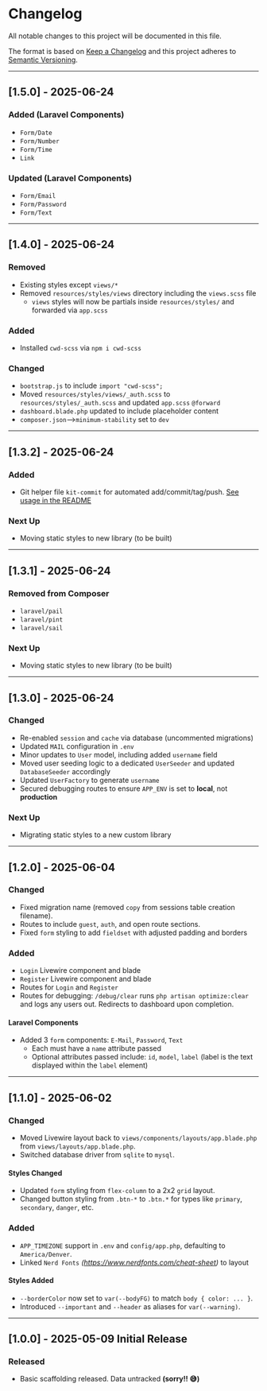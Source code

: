 # Changelog

All notable changes to this project will be documented in this file.

The format is based on [Keep a Changelog](https://keepachangelog.com/en/1.0.0/)
and this project adheres to [Semantic Versioning](https://semver.org/spec/v2.0.0.html).

---

## [1.5.0] - 2025-06-24

### Added (Laravel Components)

-   `Form/Date`
-   `Form/Number`
-   `Form/Time`
-   `Link`

### Updated (Laravel Components)

-   `Form/Email`
-   `Form/Password`
-   `Form/Text`

---

## [1.4.0] - 2025-06-24

### Removed

-   Existing styles except `views/*`
-   Removed `resources/styles/views` directory including the `views.scss` file
    -   `views` styles will now be partials inside `resources/styles/` and forwarded via `app.scss`

### Added

-   Installed `cwd-scss` via `npm i cwd-scss`

### Changed

-   `bootstrap.js` to include `import "cwd-scss";`
-   Moved `resources/styles/views/_auth.scss` to `resources/styles/_auth.scss` and updated `app.scss` `@forward`
-   `dashboard.blade.php` updated to include placeholder content
-   `composer.json`-->`minimum-stability` set to `dev`

---

## [1.3.2] - 2025-06-24

### Added

-   Git helper file `kit-commit` for automated add/commit/tag/push. [See usage in the README](README.md#git)

### Next Up

-   Moving static styles to new library (to be built)

---

## [1.3.1] - 2025-06-24

### Removed from **Composer**

-   `laravel/pail`
-   `laravel/pint`
-   `laravel/sail`

### Next Up

-   Moving static styles to new library (to be built)

---

## [1.3.0] - 2025-06-24

### Changed

-   Re-enabled `session` and `cache` via database (uncommented migrations)
-   Updated `MAIL` configuration in `.env`
-   Minor updates to `User` model, including added `username` field
-   Moved user seeding logic to a dedicated `UserSeeder` and updated `DatabaseSeeder` accordingly
-   Updated `UserFactory` to generate `username`
-   Secured debugging routes to ensure `APP_ENV` is set to **local**, not **production**

### Next Up

-   Migrating static styles to a new custom library

---

## [1.2.0] - 2025-06-04

### Changed

-   Fixed migration name (removed `copy` from sessions table creation filename).
-   Routes to include `guest`, `auth`, and open route sections.
-   Fixed `form` styling to add `fieldset` with adjusted padding and borders

### Added

-   `Login` Livewire component and blade
-   `Register` Livewire component and blade
-   Routes for `Login` and `Register`
-   Routes for debugging: `/debug/clear` runs `php artisan optimize:clear` and logs any users out. Redirects to dashboard upon completion.

#### Laravel Components

-   Added 3 `form` components: `E-Mail`, `Password`, `Text`
    -   Each must have a `name` attribute passed
    -   Optional attributes passed include: `id`, `model`, `label` (label is the text displayed within the `label` element)

---

## [1.1.0] - 2025-06-02

### Changed

-   Moved Livewire layout back to `views/components/layouts/app.blade.php` from `views/layouts/app.blade.php`.
-   Switched database driver from `sqlite` to `mysql`.

#### Styles Changed

-   Updated `form` styling from `flex-column` to a 2x2 `grid` layout.
-   Changed button styling from `.btn-*` to `.btn.*` for types like `primary`, `secondary`, `danger`, etc.

### Added

-   `APP_TIMEZONE` support in `.env` and `config/app.php`, defaulting to `America/Denver`.
-   Linked `Nerd Fonts` _(https://www.nerdfonts.com/cheat-sheet)_ to layout

#### Styles Added

-   `--borderColor` now set to `var(--bodyFG)` to match `body { color: ... }`.
-   Introduced `--important` and `--header` as aliases for `var(--warning)`.

---

## [1.0.0] - 2025-05-09 Initial Release

### Released

-   Basic scaffolding released. Data untracked **(sorry!! 😅)**
